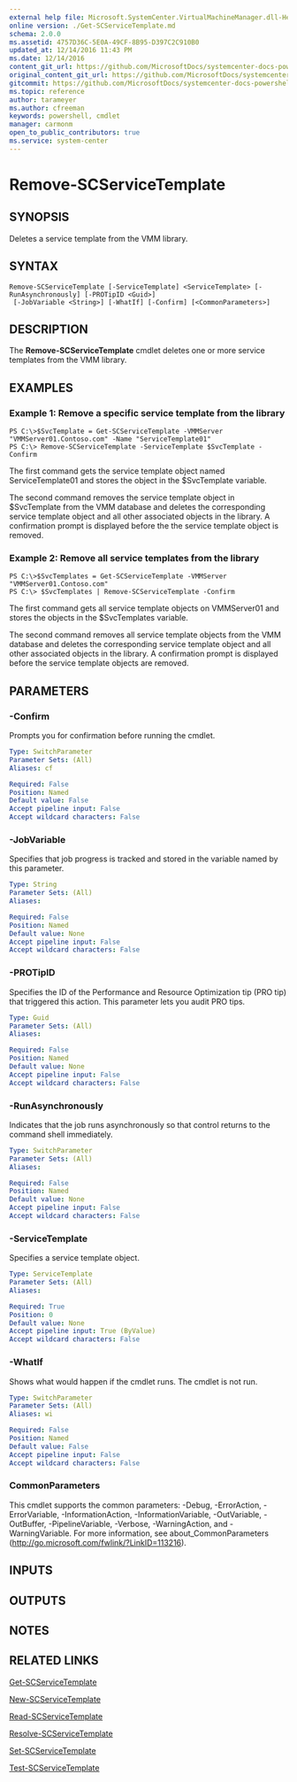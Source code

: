 ```yaml
---
external help file: Microsoft.SystemCenter.VirtualMachineManager.dll-Help.xml
online version: ./Get-SCServiceTemplate.md
schema: 2.0.0
ms.assetid: 4757D36C-5E0A-49CF-8B95-D397C2C910B0
updated_at: 12/14/2016 11:43 PM
ms.date: 12/14/2016
content_git_url: https://github.com/MicrosoftDocs/systemcenter-docs-powershell/blob/master/systemcenter-cmdlets/SystemCenter2016/VirtualMachineManager/v1.0/Remove-SCServiceTemplate.md
original_content_git_url: https://github.com/MicrosoftDocs/systemcenter-docs-powershell/blob/master/systemcenter-cmdlets/SystemCenter2016/VirtualMachineManager/v1.0/Remove-SCServiceTemplate.md
gitcommit: https://github.com/MicrosoftDocs/systemcenter-docs-powershell/blob/96cd9bd2780eb6b78c540fa00d3b8a4313e3ed40/systemcenter-cmdlets/SystemCenter2016/VirtualMachineManager/v1.0/Remove-SCServiceTemplate.md
ms.topic: reference
author: tarameyer
ms.author: cfreeman
keywords: powershell, cmdlet
manager: carmonm
open_to_public_contributors: true
ms.service: system-center
---
```


# Remove-SCServiceTemplate

## SYNOPSIS
Deletes a service template from the VMM library.

## SYNTAX

```
Remove-SCServiceTemplate [-ServiceTemplate] <ServiceTemplate> [-RunAsynchronously] [-PROTipID <Guid>]
 [-JobVariable <String>] [-WhatIf] [-Confirm] [<CommonParameters>]
```

## DESCRIPTION
The **Remove-SCServiceTemplate** cmdlet deletes one or more service templates from the VMM library.

## EXAMPLES

### Example 1: Remove a specific service template from the library
```
PS C:\>$SvcTemplate = Get-SCServiceTemplate -VMMServer "VMMServer01.Contoso.com" -Name "ServiceTemplate01"
PS C:\> Remove-SCServiceTemplate -ServiceTemplate $SvcTemplate -Confirm
```

The first command gets the service template object named ServiceTemplate01 and stores the object in the $SvcTemplate variable.

The second command removes the service template object in $SvcTemplate from the VMM database and deletes the corresponding service template object and all other associated objects in the library.
A confirmation prompt is displayed before the the service template object is removed.

### Example 2: Remove all service templates from the library
```
PS C:\>$SvcTemplates = Get-SCServiceTemplate -VMMServer "VMMServer01.Contoso.com"
PS C:\> $SvcTemplates | Remove-SCServiceTemplate -Confirm
```

The first command gets all service template objects on VMMServer01 and stores the objects in the $SvcTemplates variable.

The second command removes all service template objects from the VMM database and deletes the corresponding service template object and all other associated objects in the library.
A confirmation prompt is displayed before the service template objects are removed.

## PARAMETERS

### -Confirm
Prompts you for confirmation before running the cmdlet.

```yaml
Type: SwitchParameter
Parameter Sets: (All)
Aliases: cf

Required: False
Position: Named
Default value: False
Accept pipeline input: False
Accept wildcard characters: False
```

### -JobVariable
Specifies that job progress is tracked and stored in the variable named by this parameter.

```yaml
Type: String
Parameter Sets: (All)
Aliases: 

Required: False
Position: Named
Default value: None
Accept pipeline input: False
Accept wildcard characters: False
```

### -PROTipID
Specifies the ID of the Performance and Resource Optimization tip (PRO tip) that triggered this action.
This parameter lets you audit PRO tips.

```yaml
Type: Guid
Parameter Sets: (All)
Aliases: 

Required: False
Position: Named
Default value: None
Accept pipeline input: False
Accept wildcard characters: False
```

### -RunAsynchronously
Indicates that the job runs asynchronously so that control returns to the command shell immediately.

```yaml
Type: SwitchParameter
Parameter Sets: (All)
Aliases: 

Required: False
Position: Named
Default value: None
Accept pipeline input: False
Accept wildcard characters: False
```

### -ServiceTemplate
Specifies a service template object.

```yaml
Type: ServiceTemplate
Parameter Sets: (All)
Aliases: 

Required: True
Position: 0
Default value: None
Accept pipeline input: True (ByValue)
Accept wildcard characters: False
```

### -WhatIf
Shows what would happen if the cmdlet runs.
The cmdlet is not run.

```yaml
Type: SwitchParameter
Parameter Sets: (All)
Aliases: wi

Required: False
Position: Named
Default value: False
Accept pipeline input: False
Accept wildcard characters: False
```

### CommonParameters
This cmdlet supports the common parameters: -Debug, -ErrorAction, -ErrorVariable, -InformationAction, -InformationVariable, -OutVariable, -OutBuffer, -PipelineVariable, -Verbose, -WarningAction, and -WarningVariable. For more information, see about_CommonParameters (http://go.microsoft.com/fwlink/?LinkID=113216).

## INPUTS

## OUTPUTS

## NOTES

## RELATED LINKS

[Get-SCServiceTemplate](xref:SystemCenter2016/VirtualMachineManager/v1.0/Get-SCServiceTemplate.md)

[New-SCServiceTemplate](xref:SystemCenter2016/VirtualMachineManager/v1.0/New-SCServiceTemplate.md)

[Read-SCServiceTemplate](xref:SystemCenter2016/VirtualMachineManager/v1.0/Read-SCServiceTemplate.md)

[Resolve-SCServiceTemplate](xref:SystemCenter2016/VirtualMachineManager/v1.0/Resolve-SCServiceTemplate.md)

[Set-SCServiceTemplate](xref:SystemCenter2016/VirtualMachineManager/v1.0/Set-SCServiceTemplate.md)

[Test-SCServiceTemplate](xref:SystemCenter2016/VirtualMachineManager/v1.0/Test-SCServiceTemplate.md)

